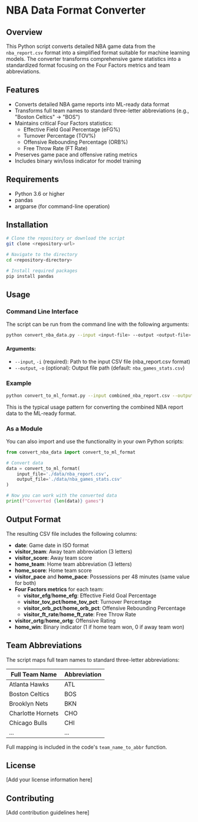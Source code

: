 # NBA Data Format Converter

## Overview

This Python script converts detailed NBA game data from the `nba_report.csv` format into a simplified format suitable for machine learning models. The converter transforms comprehensive game statistics into a standardized format focusing on the Four Factors metrics and team abbreviations.

## Features

- Converts detailed NBA game reports into ML-ready data format
- Transforms full team names to standard three-letter abbreviations (e.g., "Boston Celtics" → "BOS")
- Maintains critical Four Factors statistics:
  - Effective Field Goal Percentage (eFG%)
  - Turnover Percentage (TOV%)
  - Offensive Rebounding Percentage (ORB%)
  - Free Throw Rate (FT Rate)
- Preserves game pace and offensive rating metrics
- Includes binary win/loss indicator for model training

## Requirements

- Python 3.6 or higher
- pandas
- argparse (for command-line operation)

## Installation

```bash
# Clone the repository or download the script
git clone <repository-url>

# Navigate to the directory
cd <repository-directory>

# Install required packages
pip install pandas
```

## Usage

### Command Line Interface

The script can be run from the command line with the following arguments:

```bash
python convert_nba_data.py --input <input-file> --output <output-file>
```

#### Arguments:

- `--input`, `-i` (required): Path to the input CSV file (nba_report.csv format)
- `--output`, `-o` (optional): Output file path (default: `nba_games_stats.csv`)

### Example

```bash
python convert_to_ml_format.py --input combined_nba_report.csv --output converted_report.csv
```

This is the typical usage pattern for converting the combined NBA report data to the ML-ready format.

### As a Module

You can also import and use the functionality in your own Python scripts:

```python
from convert_nba_data import convert_to_ml_format

# Convert data
data = convert_to_ml_format(
    input_file='./data/nba_report.csv',
    output_file='./data/nba_games_stats.csv'
)

# Now you can work with the converted data
print(f"Converted {len(data)} games")
```

## Output Format

The resulting CSV file includes the following columns:

- **date**: Game date in ISO format
- **visitor_team**: Away team abbreviation (3 letters)
- **visitor_score**: Away team score
- **home_team**: Home team abbreviation (3 letters)
- **home_score**: Home team score
- **visitor_pace** and **home_pace**: Possessions per 48 minutes (same value for both)
- **Four Factors metrics** for each team:
  - **visitor_efg**/**home_efg**: Effective Field Goal Percentage
  - **visitor_tov_pct**/**home_tov_pct**: Turnover Percentage
  - **visitor_orb_pct**/**home_orb_pct**: Offensive Rebounding Percentage
  - **visitor_ft_rate**/**home_ft_rate**: Free Throw Rate
- **visitor_ortg**/**home_ortg**: Offensive Rating
- **home_win**: Binary indicator (1 if home team won, 0 if away team won)

## Team Abbreviations

The script maps full team names to standard three-letter abbreviations:

| Full Team Name | Abbreviation |
|----------------|--------------|
| Atlanta Hawks | ATL |
| Boston Celtics | BOS |
| Brooklyn Nets | BKN |
| Charlotte Hornets | CHO |
| Chicago Bulls | CHI |
| ... | ... |

Full mapping is included in the code's `team_name_to_abbr` function.

## License

[Add your license information here]

## Contributing

[Add contribution guidelines here]
